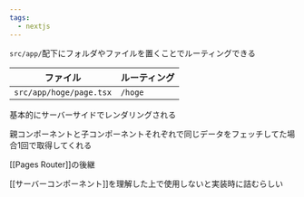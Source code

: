 ```yaml
---
tags:
  - nextjs
---
```

`src/app/`配下にフォルダやファイルを置くことでルーティングできる

| ファイル                    | ルーティング  |
| ----------------------- | ------- |
| `src/app/hoge/page.tsx` | `/hoge` |

基本的にサーバーサイドでレンダリングされる

親コンポーネントと子コンポーネントそれぞれで同じデータをフェッチしてた場合1回で取得してくれる

[[Pages Router]]の後継

[[サーバーコンポーネント]]を理解した上で使用しないと実装時に詰むらしい